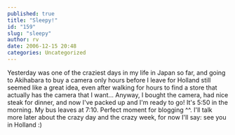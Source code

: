 ```yaml
---
published: true
title: "Sleepy!"
id: "159"
slug: "sleepy"
author: rv
date: 2006-12-15 20:48
categories: Uncategorized
---
```

Yesterday was one of the craziest days in my life in Japan so far, and going to Akihabara to buy a camera only hours before I leave for Holland still seemed like a great idea, even after walking for hours to find a store that actually has the camera that I want... Anyway, I bought the camera, had nice steak for dinner, and now I've packed up and I'm ready to go! It's 5:50 in the morning. My bus leaves at 7:10. Perfect moment for blogging ^^. I'll talk more later about the crazy day and the crazy week, for now I'll say: see you in Holland :)